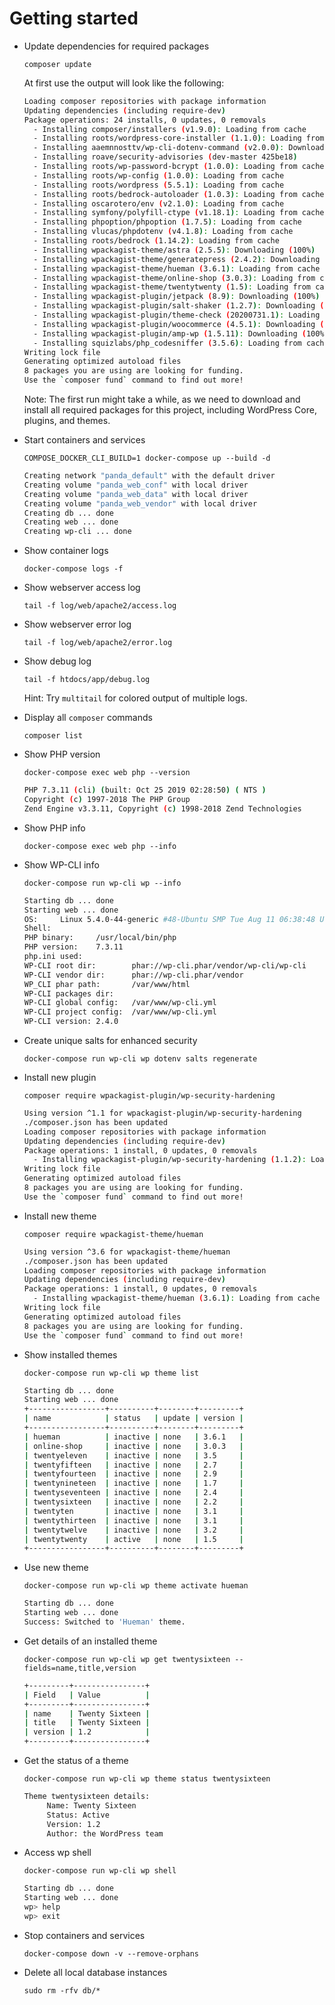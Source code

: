 # Getting started

* Update dependencies for required packages

  `composer update`

  At first use the output will look like the following:

  ```bash
  Loading composer repositories with package information
  Updating dependencies (including require-dev)
  Package operations: 24 installs, 0 updates, 0 removals
    - Installing composer/installers (v1.9.0): Loading from cache
    - Installing roots/wordpress-core-installer (1.1.0): Loading from cache
    - Installing aaemnnosttv/wp-cli-dotenv-command (v2.0.0): Downloading (100%)
    - Installing roave/security-advisories (dev-master 425be18)
    - Installing roots/wp-password-bcrypt (1.0.0): Loading from cache
    - Installing roots/wp-config (1.0.0): Loading from cache
    - Installing roots/wordpress (5.5.1): Loading from cache
    - Installing roots/bedrock-autoloader (1.0.3): Loading from cache
    - Installing oscarotero/env (v2.1.0): Loading from cache
    - Installing symfony/polyfill-ctype (v1.18.1): Loading from cache
    - Installing phpoption/phpoption (1.7.5): Loading from cache
    - Installing vlucas/phpdotenv (v4.1.8): Loading from cache
    - Installing roots/bedrock (1.14.2): Loading from cache
    - Installing wpackagist-theme/astra (2.5.5): Downloading (100%)
    - Installing wpackagist-theme/generatepress (2.4.2): Downloading (100%)
    - Installing wpackagist-theme/hueman (3.6.1): Loading from cache
    - Installing wpackagist-theme/online-shop (3.0.3): Loading from cache
    - Installing wpackagist-theme/twentytwenty (1.5): Loading from cache
    - Installing wpackagist-plugin/jetpack (8.9): Downloading (100%)
    - Installing wpackagist-plugin/salt-shaker (1.2.7): Downloading (100%)
    - Installing wpackagist-plugin/theme-check (20200731.1): Loading from cache
    - Installing wpackagist-plugin/woocommerce (4.5.1): Downloading (100%)
    - Installing wpackagist-plugin/amp-wp (1.5.11): Downloading (100%)
    - Installing squizlabs/php_codesniffer (3.5.6): Loading from cache
  Writing lock file
  Generating optimized autoload files
  8 packages you are using are looking for funding.
  Use the `composer fund` command to find out more!
  ```

  Note: The first run might take a while, as we need to download and install all required packages for this project, including WordPress Core, plugins, and themes.

* Start containers and services

  `COMPOSE_DOCKER_CLI_BUILD=1 docker-compose up --build -d`

  ```bash
  Creating network "panda_default" with the default driver
  Creating volume "panda_web_conf" with local driver
  Creating volume "panda_web_data" with local driver
  Creating volume "panda_web_vendor" with local driver
  Creating db ... done
  Creating web ... done
  Creating wp-cli ... done
  ```

* Show container logs

  `docker-compose logs -f`

* Show webserver access log

  `tail -f log/web/apache2/access.log`

* Show webserver error log

  `tail -f log/web/apache2/error.log`

* Show debug log

  `tail -f htdocs/app/debug.log`

  Hint: Try `multitail` for colored output of multiple logs.

* Display all `composer` commands

  `composer list`

* Show PHP version

  `docker-compose exec web php --version`

  ```bash
  PHP 7.3.11 (cli) (built: Oct 25 2019 02:28:50) ( NTS )
  Copyright (c) 1997-2018 The PHP Group
  Zend Engine v3.3.11, Copyright (c) 1998-2018 Zend Technologies
  ```

* Show PHP info

  `docker-compose exec web php --info`

* Show WP-CLI info

  `docker-compose run wp-cli wp --info`

  ```bash
  Starting db ... done
  Starting web ... done
  OS:     Linux 5.4.0-44-generic #48-Ubuntu SMP Tue Aug 11 06:38:48 UTC 2020 x86_64
  Shell:
  PHP binary:     /usr/local/bin/php
  PHP version:    7.3.11
  php.ini used:
  WP-CLI root dir:        phar://wp-cli.phar/vendor/wp-cli/wp-cli
  WP-CLI vendor dir:      phar://wp-cli.phar/vendor
  WP_CLI phar path:       /var/www/html
  WP-CLI packages dir:
  WP-CLI global config:   /var/www/wp-cli.yml
  WP-CLI project config:  /var/www/wp-cli.yml
  WP-CLI version: 2.4.0
  ```

* Create unique salts for enhanced security

  `docker-compose run wp-cli wp dotenv salts regenerate`

* Install new plugin

  `composer require wpackagist-plugin/wp-security-hardening`

  ```bash
  Using version ^1.1 for wpackagist-plugin/wp-security-hardening
  ./composer.json has been updated
  Loading composer repositories with package information
  Updating dependencies (including require-dev)
  Package operations: 1 install, 0 updates, 0 removals
    - Installing wpackagist-plugin/wp-security-hardening (1.1.2): Loading from cache
  Writing lock file
  Generating optimized autoload files
  8 packages you are using are looking for funding.
  Use the `composer fund` command to find out more!
  ```

* Install new theme

  `composer require wpackagist-theme/hueman`

  ```bash
  Using version ^3.6 for wpackagist-theme/hueman
  ./composer.json has been updated
  Loading composer repositories with package information
  Updating dependencies (including require-dev)
  Package operations: 1 install, 0 updates, 0 removals
    - Installing wpackagist-theme/hueman (3.6.1): Loading from cache
  Writing lock file
  Generating optimized autoload files
  8 packages you are using are looking for funding.
  Use the `composer fund` command to find out more!
  ```

* Show installed themes

  `docker-compose run wp-cli wp theme list`

  ```bash
  Starting db ... done
  Starting web ... done
  +-----------------+----------+--------+---------+
  | name            | status   | update | version |
  +-----------------+----------+--------+---------+
  | hueman          | inactive | none   | 3.6.1   |
  | online-shop     | inactive | none   | 3.0.3   |
  | twentyeleven    | inactive | none   | 3.5     |
  | twentyfifteen   | inactive | none   | 2.7     |
  | twentyfourteen  | inactive | none   | 2.9     |
  | twentynineteen  | inactive | none   | 1.7     |
  | twentyseventeen | inactive | none   | 2.4     |
  | twentysixteen   | inactive | none   | 2.2     |
  | twentyten       | inactive | none   | 3.1     |
  | twentythirteen  | inactive | none   | 3.1     |
  | twentytwelve    | inactive | none   | 3.2     |
  | twentytwenty    | active   | none   | 1.5     |
  +-----------------+----------+--------+---------+
  ```

* Use new theme

  `docker-compose run wp-cli wp theme activate hueman`

  ```bash
  Starting db ... done
  Starting web ... done
  Success: Switched to 'Hueman' theme.
  ```

* Get details of an installed theme

  `docker-compose run wp-cli wp get twentysixteen --fields=name,title,version`

  ```bash
  +---------+----------------+
  | Field   | Value          |
  +---------+----------------+
  | name    | Twenty Sixteen |
  | title   | Twenty Sixteen |
  | version | 1.2            |
  +---------+----------------+
  ```

* Get the status of a theme

  `docker-compose run wp-cli wp theme status twentysixteen`

  ```bash
  Theme twentysixteen details:
       Name: Twenty Sixteen
       Status: Active
       Version: 1.2
       Author: the WordPress team
  ```

* Access wp shell

  `docker-compose run wp-cli wp shell`

  ```bash
  Starting db ... done
  Starting web ... done
  wp> help
  wp> exit
  ```

* Stop containers and services

  `docker-compose down -v --remove-orphans`

* Delete all local database instances

  `sudo rm -rfv db/*`

